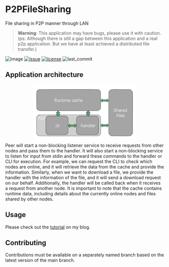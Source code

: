 # P2PFileSharing
File sharing in P2P manner through LAN  
> **Warning**: This application may have bugs, please use it with caution. (ps: Although there is still a gap between this application and a real p2p application. But we have at least achieved a distributed file transfer.)
  
![image](https://img.shields.io/github/actions/workflow/status/MGMCN/P2P-File-Sharing/go_test.yml?label=test&logo=github)
[![issue](https://img.shields.io/github/issues/MGMCN/P2P-File-Sharing?logo=github)](https://github.com/MGMCN/P2P-File-Sharing/issues?logo=github)
[![license](https://img.shields.io/github/license/MGMCN/P2P-File-Sharing)](https://github.com/MGMCN/P2P-File-Sharing/blob/main/LICENSE)
![last_commit](https://img.shields.io/github/last-commit/MGMCN/P2P-File-Sharing?color=red&logo=github)
## Application architecture
<div align="center">
<img src="image/arch.png" width = "65%" height = "65%"/>
</div>
<div align="left">
Peer will start a non-blocking listener service to receive requests from other nodes and pass them to the handler. It will also start a non-blocking service to listen for input from stdin and forward these commands to the handler or CLI for execution. For example, we can request the CLI to check which nodes are online, and it will retrieve the data from the cache and provide the information. Similarly, when we want to download a file, we provide the handler with the information of the file, and it will send a download request on our behalf. Additionally, the handler will be called back when it receives a request from another node. 
It is important to note that the cache contains runtime data, including details about the currently online nodes and files shared by other nodes.
</div>

## Usage
Please check out the [tutorial](https://blog.mgmcn.net/posts/development/p2pnode/) on my blog.
## Contributing
Contributions must be available on a separately named branch based on the latest version of the main branch.
